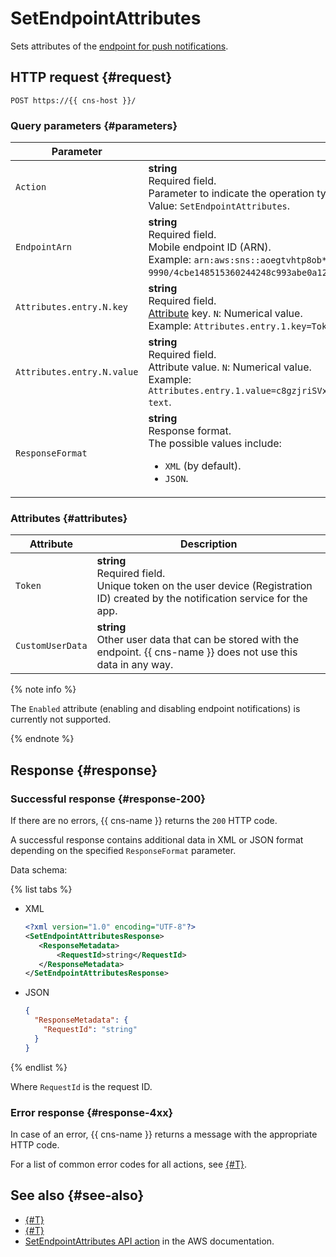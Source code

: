 # SetEndpointAttributes

Sets attributes of the [endpoint for push notifications](../concepts/index.md#mobile-endpoints).

## HTTP request {#request}

```http
POST https://{{ cns-host }}/
```

### Query parameters {#parameters}

| Parameter | Description |
--- | ---
| `Action` | **string**<br/>Required field.<br/>Parameter to indicate the operation type.<br/>Value: `SetEndpointAttributes`. |
| `EndpointArn` | **string**<br/>Required field.<br/>Mobile endpoint ID (ARN).<br/>Example: `arn:aws:sns::aoegtvhtp8ob********:endpoint/GCM/test-cns-9990/4cbe148515360244248c993abe0a12884d162bb15e87d6c16bd0c810********`. |
| `Attributes.entry.N.key` | **string**<br/>Required field.<br/>[Attribute](#attributes) key. `N`: Numerical value.<br/>Example: `Attributes.entry.1.key=Token&Attributes.entry.2.key=CustomUserData`. |
| `Attributes.entry.N.value` | **string**<br/>Required field.<br/>Attribute value. `N`: Numerical value.<br/>Example: `Attributes.entry.1.value=c8gzjriSVxDDzX2fAV********&Attributes.entry.2.value=test-text`. |
| `ResponseFormat` | **string**<br/>Response format.<br/>The possible values include:<ul><li>`XML` (by default).</li><li>`JSON`.</li></ul> |

### Attributes {#attributes}

| Attribute | Description |
--- | ---
| `Token` | **string**<br/>Required field.<br/>Unique token on the user device (Registration ID) created by the notification service for the app. |
| `CustomUserData` | **string**<br/>Other user data that can be stored with the endpoint. {{ cns-name }} does not use this data in any way. |

{% note info %}

The `Enabled` attribute (enabling and disabling endpoint notifications) is currently not supported.

{% endnote %}

## Response {#response}

### Successful response {#response-200}

If there are no errors, {{ cns-name }} returns the `200` HTTP code.

A successful response contains additional data in XML or JSON format depending on the specified `ResponseFormat` parameter.

Data schema:

{% list tabs %}

- XML

   ```xml
   <?xml version="1.0" encoding="UTF-8"?>
   <SetEndpointAttributesResponse>
   	  <ResponseMetadata>
   		  <RequestId>string</RequestId>
   	  </ResponseMetadata>
   </SetEndpointAttributesResponse>
   ```

- JSON

   ```json
   {
     "ResponseMetadata": {
       "RequestId": "string"
     }
   }
   ```

{% endlist %}

Where `RequestId` is the request ID.

### Error response {#response-4xx}

In case of an error, {{ cns-name }} returns a message with the appropriate HTTP code.

For a list of common error codes for all actions, see [{#T}](common-errors.md).

## See also {#see-also}

* [{#T}](index.md)
* [{#T}](send-request.md)
* [SetEndpointAttributes API action](https://docs.aws.amazon.com/sns/latest/api/API_SetEndpointAttributes.html) in the AWS documentation.
